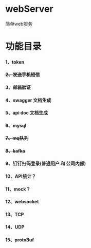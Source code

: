 # webServer
简单web服务

# 功能目录
#### 1、token
#### ~~2、发送手机短信~~
#### 3、邮箱验证
#### 4、swagger	文档生成
#### 5、api doc	文档生成
#### 6、mysql
#### ~~7、mq队列~~
#### ~~8、kafka~~
#### 9、钉钉扫码登录(普通用户 和 公司内部)
#### 10、API统计？
#### 11、mock？
#### 12、websocket
#### 13、TCP
#### 14、UDP
#### 15、protoBuf
